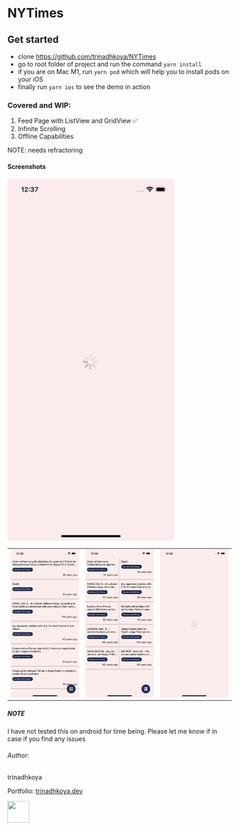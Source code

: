 # NYTimes

## Get started
* clone https://github.com/trinadhkoya/NYTimes
* go to root folder of project and run the command `yarn install`
* if you are on Mac M1, run `yarn pod` which will help you to install pods on your iOS
* finally run `yarn ios` to see the demo in action


### Covered and WIP:
1. Feed Page with ListView and GridView ✅
2. Infinite Scrolling
3. Offline Capabilities

NOTE:
needs refractoring


#### Screenshots

<table>
  <tr>
  <img src="./demo/demo.gif" width="375" height="812" />
  <tr>
  <tr>
    <td><img src="./demo/1.png" width="300"></td>
    <td><img src="./demo/2.png" width="300"></td>
    <td><img src="./demo/3.png" width="300"></td>

  <tr>


</table>


##### NOTE
I have not tested this on android for time being. Please let me know if in case if you find any issues


###### Author:
trinadhkoya

Portfolio: <a href='https://trinadhkoya.dev'>trinadhkoya.dev</a>
<td>
<img src="https://avatars.githubusercontent.com/u/9527766?v=4" width="49" height="49">
</td>
